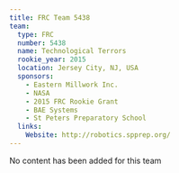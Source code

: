 ```yaml
---
title: FRC Team 5438
team:
  type: FRC
  number: 5438
  name: Technological Terrors
  rookie_year: 2015
  location: Jersey City, NJ, USA
  sponsors:
    - Eastern Millwork Inc.
    - NASA
    - 2015 FRC Rookie Grant
    - BAE Systems
    - St Peters Preparatory School
  links:
    Website: http://robotics.spprep.org/
---
```

No content has been added for this team